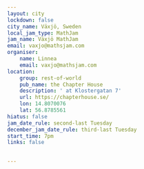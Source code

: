 ```yaml
---
layout: city
lockdown: false
city_name: Växjö, Sweden
local_jam_type: MathJam
jam_name: Växjö MathJam
email: vaxjo@mathsjam.com
organiser:
    name: Linnea
    email: vaxjo@mathsjam.com
location:
    group: rest-of-world
    pub_name: the Chapter House
    description: ' at Klostergatan 7'
    url: https://chapterhouse.se/
    lon: 14.8070076
    lat: 56.8785561
hiatus: false
jam_date_rule: second-last Tuesday
december_jam_date_rule: third-last Tuesday
start_time: 7pm
links: false
   

---
```


